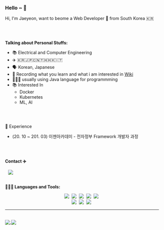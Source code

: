### Hello ~ 👋



Hi, I'm Jaeyeon, want to beome a Web Developer 🚀 from South Korea 🇰🇷

<br>
<br>

**Talking about Personal Stuffs:**

- 📚 Electrical and Computer Engineering
- ✈️ 🇰🇷🇯🇵🇨🇳🇹🇭🇭🇰🇮🇹
- 🗣 Korean, Japanese
- 📕 Recording what you learn and what i am interested in [Wiki](https://github.com/JaeYeon33/wiki)
- 👨🏻‍💻 usually using Java language for programmming
- 📚 Interested In
  - Docker
  - Kubernetes
  - ML, AI

<br>
<br>

🏃 Experience
- (20. 10 ~ 201. 03) 이젠아카데미 - 전자정부 Framework 개발자 과정

<br>
<br>

**Contact ✈️**

<a href="https://www.linkedin.com/in/jaeyeon-cho-061094a4/">
    <img src="https://img.shields.io/badge/linkedin-%230077B5.svg?&style=for-the-badge&logo=linkedin&logoColor=white" style="height : atuo; margin-left : 10px; margin-right : 10px;"/>
</a>

<br>
<br>

**👨🏻‍💻 Languages and Tools:**
<p align="center">
    <img src="https://img.shields.io/badge/Java-007396?style=flat-square&logo=Java&logoColor=white" /></a>&nbsp
    <img src="https://img.shields.io/badge/Javascript-ffb13b?style=flat-square&logo=javascript&logoColor=white" /></a>&nbsp
    <img src="https://img.shields.io/badge/Python-3766AB?style=flat-square&logo=Python&logoColor=white" /></a>&nbsp
    <img src="https://img.shields.io/badge/HTML-E34F26?style=flat-square&logo=html5&logoColor=white" /></a>&nbsp
    <img src="https://img.shields.io/badge/CSS-1572B6?style=flat-square&logo=css3&logoColor=white" /></a>&nbsp
    <br/>
    <img src="https://img.shields.io/badge/Spring-6DB33F?style=flat-square&logo=Spring&logoColor=white"/></a>&nbsp
    <img src="https://img.shields.io/badge/mysql-4479A1?style=flat-square&logo=mysql&logoColor=white"/></a>&nbsp
    <img src="https://img.shields.io/badge/JSP-007396?style=flat-square&logo=java&logoColor=white"/></a>&nbsp
    <br/>
</p>


<hr />
<br>

<a href="https://github.com/jaeyeon33/github-readme-stats">
    <img align="center" src="https://github-readme-stats.vercel.app/api?username=JaeYeon33&show_icons=true&theme=tokyonight">
</a>
<a href="https://github.com/jaeyeon33/convoychat">
    <img align="center" src="https://github-readme-stats.vercel.app/api/top-langs/?username=JaeYeon33&layout=compact&theme=tokyonight">
</a>

